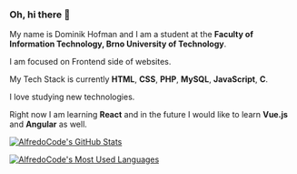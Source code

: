 ### Oh, hi there :file_folder:


My name is Dominik Hofman and I am a student at the **Faculty of Information Technology, Brno University of Technology**.

I am focused on Frontend side of websites.

My Tech Stack is currently **HTML**, **CSS**, **PHP**, **MySQL**, **JavaScript**, **C**.

I love studying new technologies. 

Right now I am learning **React** and in the future I would like to learn **Vue.js** and **Angular** as well.



[![AlfredoCode's GitHub Stats](https://github-readme-stats.vercel.app/api?username=AlfredoCode&count_private=true&hide=contribs&show_icons=true&theme=vision-friendly-dark&include_all_commits=true&disable_animations=true)](https://github.com/AlfredoCode)

[![AlfredoCode's Most Used Languages](https://github-readme-stats.vercel.app/api/top-langs/?username=AlfredoCode&langs_count=10&layout=compact&theme=vision-friendly-dark)](https://github.com/AlfredoCode)
